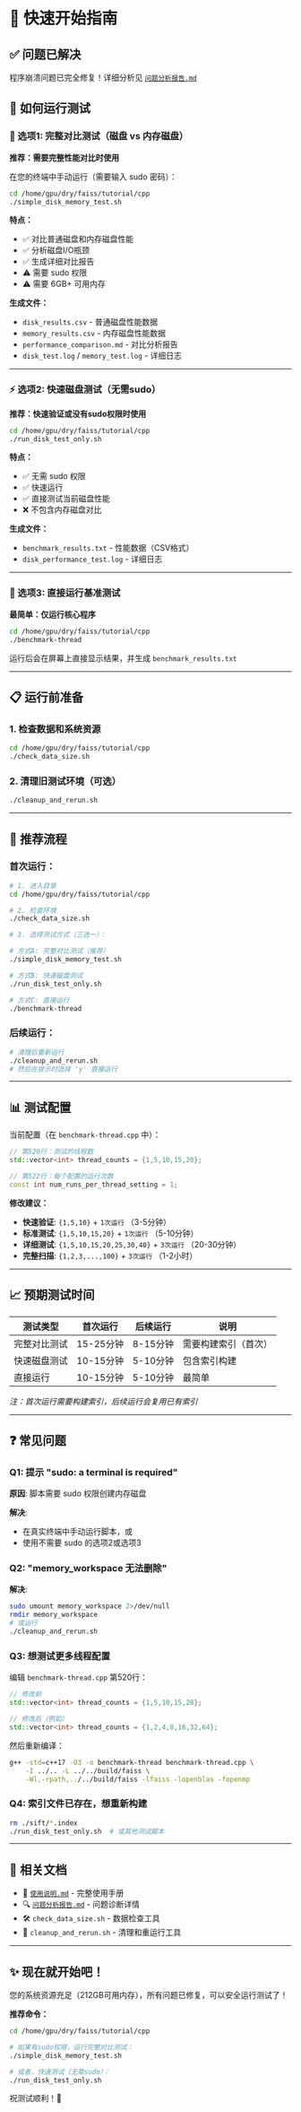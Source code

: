 # 🚀 快速开始指南

## ✅ 问题已解决

程序崩溃问题已完全修复！详细分析见 [`问题分析报告.md`](./问题分析报告.md)

## 📝 如何运行测试

### 🎯 选项1: 完整对比测试（磁盘 vs 内存磁盘）

**推荐：需要完整性能对比时使用**

在您的终端中手动运行（需要输入 sudo 密码）：

```bash
cd /home/gpu/dry/faiss/tutorial/cpp
./simple_disk_memory_test.sh
```

**特点：**
- ✅ 对比普通磁盘和内存磁盘性能
- ✅ 分析磁盘I/O瓶颈
- ✅ 生成详细对比报告
- ⚠️ 需要 sudo 权限
- ⚠️ 需要 6GB+ 可用内存

**生成文件：**
- `disk_results.csv` - 普通磁盘性能数据
- `memory_results.csv` - 内存磁盘性能数据
- `performance_comparison.md` - 对比分析报告
- `disk_test.log` / `memory_test.log` - 详细日志

---

### ⚡ 选项2: 快速磁盘测试（无需sudo）

**推荐：快速验证或没有sudo权限时使用**

```bash
cd /home/gpu/dry/faiss/tutorial/cpp
./run_disk_test_only.sh
```

**特点：**
- ✅ 无需 sudo 权限
- ✅ 快速运行
- ✅ 直接测试当前磁盘性能
- ❌ 不包含内存磁盘对比

**生成文件：**
- `benchmark_results.txt` - 性能数据（CSV格式）
- `disk_performance_test.log` - 详细日志

---

### 🔧 选项3: 直接运行基准测试

**最简单：仅运行核心程序**

```bash
cd /home/gpu/dry/faiss/tutorial/cpp
./benchmark-thread
```

运行后会在屏幕上直接显示结果，并生成 `benchmark_results.txt`

---

## 📋 运行前准备

### 1. 检查数据和系统资源

```bash
cd /home/gpu/dry/faiss/tutorial/cpp
./check_data_size.sh
```

### 2. 清理旧测试环境（可选）

```bash
./cleanup_and_rerun.sh
```

---

## 🎯 推荐流程

### 首次运行：

```bash
# 1. 进入目录
cd /home/gpu/dry/faiss/tutorial/cpp

# 2. 检查环境
./check_data_size.sh

# 3. 选择测试方式（三选一）：

# 方式A: 完整对比测试（推荐）
./simple_disk_memory_test.sh

# 方式B: 快速磁盘测试
./run_disk_test_only.sh

# 方式C: 直接运行
./benchmark-thread
```

### 后续运行：

```bash
# 清理后重新运行
./cleanup_and_rerun.sh
# 然后在提示时选择 'y' 直接运行
```

---

## 📊 测试配置

当前配置（在 `benchmark-thread.cpp` 中）：

```cpp
// 第520行：测试的线程数
std::vector<int> thread_counts = {1,5,10,15,20};

// 第522行：每个配置的运行次数
const int num_runs_per_thread_setting = 1;
```

**修改建议：**

- **快速验证**: `{1,5,10}` + `1次运行` （3-5分钟）
- **标准测试**: `{1,5,10,15,20}` + `1次运行` （5-10分钟）
- **详细测试**: `{1,5,10,15,20,25,30,40}` + `3次运行` （20-30分钟）
- **完整扫描**: `{1,2,3,...,100}` + `3次运行` （1-2小时）

---

## 📈 预期测试时间

| 测试类型 | 首次运行 | 后续运行 | 说明 |
|---------|---------|---------|------|
| 完整对比测试 | 15-25分钟 | 8-15分钟 | 需要构建索引（首次） |
| 快速磁盘测试 | 10-15分钟 | 5-10分钟 | 包含索引构建 |
| 直接运行 | 10-15分钟 | 5-10分钟 | 最简单 |

*注：首次运行需要构建索引，后续运行会复用已有索引*

---

## ❓ 常见问题

### Q1: 提示 "sudo: a terminal is required"

**原因**: 脚本需要 sudo 权限创建内存磁盘

**解决**: 
- 在真实终端中手动运行脚本，或
- 使用不需要 sudo 的选项2或选项3

### Q2: "memory_workspace 无法删除"

**解决**:
```bash
sudo umount memory_workspace 2>/dev/null
rmdir memory_workspace
# 或运行
./cleanup_and_rerun.sh
```

### Q3: 想测试更多线程配置

编辑 `benchmark-thread.cpp` 第520行：

```cpp
// 修改前
std::vector<int> thread_counts = {1,5,10,15,20};

// 修改后（例如）
std::vector<int> thread_counts = {1,2,4,8,16,32,64};
```

然后重新编译：
```bash
g++ -std=c++17 -O3 -o benchmark-thread benchmark-thread.cpp \
    -I ../.. -L ../../build/faiss \
    -Wl,-rpath,../../build/faiss -lfaiss -lopenblas -fopenmp
```

### Q4: 索引文件已存在，想重新构建

```bash
rm ./sift/*.index
./run_disk_test_only.sh  # 或其他测试脚本
```

---

## 📁 相关文档

- 📖 [`使用说明.md`](./使用说明.md) - 完整使用手册
- 🔍 [`问题分析报告.md`](./问题分析报告.md) - 问题诊断详情
- 🛠️ `check_data_size.sh` - 数据检查工具
- 🧹 `cleanup_and_rerun.sh` - 清理和重运行工具

---

## ✨ 现在就开始吧！

您的系统资源充足（212GB可用内存），所有问题已修复，可以安全运行测试了！

**推荐命令：**

```bash
cd /home/gpu/dry/faiss/tutorial/cpp

# 如果有sudo权限，运行完整对比测试：
./simple_disk_memory_test.sh

# 或者，快速测试（无需sudo）：
./run_disk_test_only.sh
```

祝测试顺利！🎉

